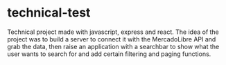 # technical-test

Technical project made with javascript, express and react.
The idea of the project was to build a server to connect it with the MercadoLibre API and grab the data,
then raise an application with a searchbar to show what the user wants to search for and add certain filtering and paging functions.
